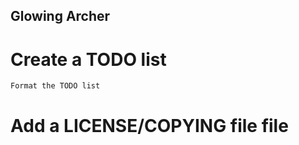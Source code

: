 Glowing Archer
--------------

# Create a TODO list
	Format the TODO list

# Add a LICENSE/COPYING file file
